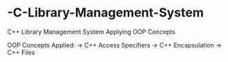 # -C-Library-Management-System
C++ Library Management System Applying OOP Concepts

OOP Concepts Applied:
    -> C++ Access Specifiers
    -> C++ Encapsulation
    -> C++ Files
